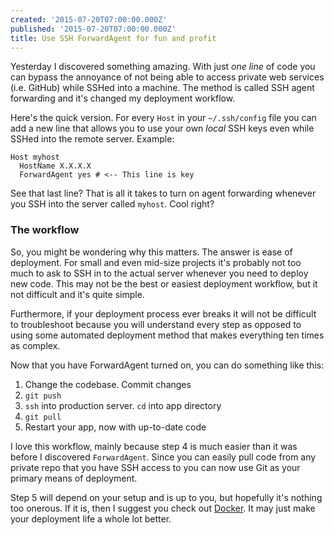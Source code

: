 ```yaml
---
created: '2015-07-20T07:00:00.000Z'
published: '2015-07-20T07:00:00.000Z'
title: Use SSH ForwardAgent for fun and profit
---
```


Yesterday I discovered something amazing. With just _one line_ of code you can bypass the annoyance of not being able to access private web services (i.e. GitHub) while SSHed into a machine. The method is called SSH agent forwarding and it's changed my deployment workflow.

Here's the quick version. For every `Host` in your `~/.ssh/config` file you can add a new line that allows you to use your own _local_ SSH keys even while SSHed into the remote server. Example:

```
Host myhost
  HostName X.X.X.X
  ForwardAgent yes # <-- This line is key
```

See that last line? That is all it takes to turn on agent forwarding whenever you SSH into the server called `myhost`. Cool right?

### The workflow

So, you might be wondering why this matters. The answer is ease of deployment. For small and even mid-size projects it's probably not too much to ask to SSH in to the actual server whenever you need to deploy new code. This may not be the best or easiest deployment workflow, but it not difficult and it's quite simple.

Furthermore, if your deployment process ever breaks it will not be difficult to troubleshoot because you will understand every step as opposed to using some automated deployment method that makes everything ten times as complex.

Now that you have ForwardAgent turned on, you can do something like this:

1. Change the codebase. Commit changes
2. `git push`
3. `ssh` into production server. `cd` into app directory
4. `git pull`
5. Restart your app, now with up-to-date code

I love this workflow, mainly because step 4 is much easier than it was before I discovered `ForwardAgent`. Since you can easily pull code from any private repo that you have SSH access to you can now use Git as your primary means of deployment.

Step 5 will depend on your setup and is up to you, but hopefully it's nothing too onerous. If it is, then I suggest you check out [Docker][docker]. It may just make your deployment life a whole lot better.

[docker]: https://www.docker.com/